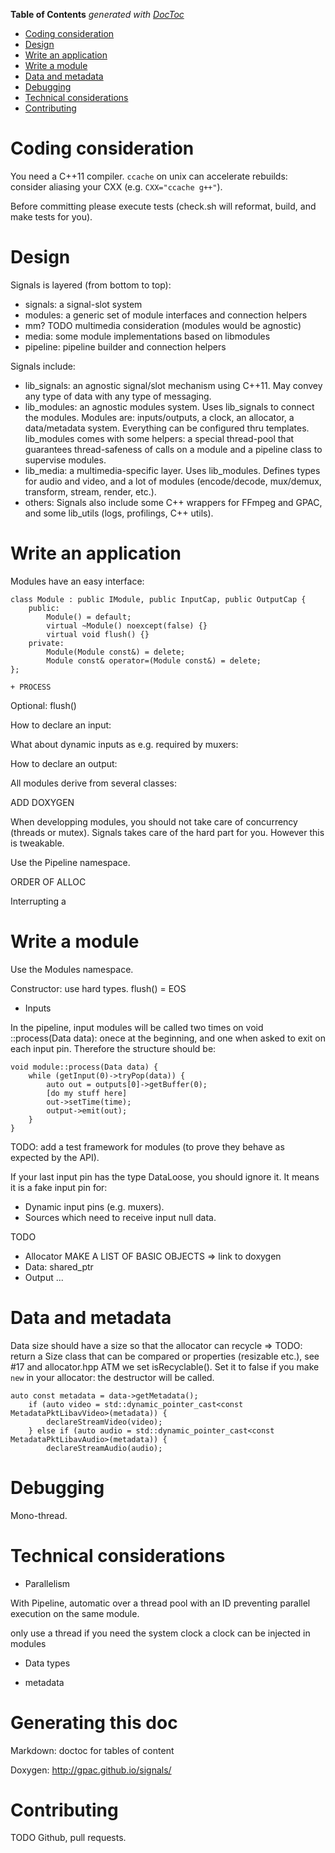 <!-- START doctoc generated TOC please keep comment here to allow auto update -->
<!-- DON'T EDIT THIS SECTION, INSTEAD RE-RUN doctoc TO UPDATE -->
**Table of Contents**  *generated with [DocToc](https://github.com/thlorenz/doctoc)*

- [Coding consideration](#coding-consideration)
- [Design](#design)
- [Write an application](#write-an-application)
- [Write a module](#write-a-module)
- [Data and metadata](#data-and-metadata)
- [Debugging](#debugging)
- [Technical considerations](#technical-considerations)
- [Contributing](#contributing)

<!-- END doctoc generated TOC please keep comment here to allow auto update -->

Coding consideration
====================

You need a C++11 compiler. ```ccache``` on unix can accelerate rebuilds: consider aliasing your CXX (e.g. ```CXX="ccache g++"```).

Before committing please execute tests (check.sh will reformat, build, and make tests for you).

Design
======================

Signals is layered (from bottom to top):
- signals: a signal-slot system
- modules: a generic set of module interfaces and connection helpers
- mm? TODO multimedia consideration (modules would be agnostic)
- media: some module implementations based on libmodules
- pipeline: pipeline builder and connection helpers

Signals include:
 - lib_signals: an agnostic signal/slot mechanism using C++11. May convey any type of data with any type of messaging.
 - lib_modules: an agnostic modules system. Uses lib_signals to connect the modules.  Modules are: inputs/outputs, a clock, an allocator, a data/metadata system. Everything can be configured thru templates. lib_modules comes with some helpers: a special thread-pool that guarantees thread-safeness of calls on a module and a pipeline class to supervise modules.
 - lib_media: a multimedia-specific layer. Uses lib_modules. Defines types for audio and video, and a lot of modules (encode/decode, mux/demux, transform, stream, render, etc.).
 - others: Signals also include some C++ wrappers for FFmpeg and GPAC, and some lib_utils (logs, profilings, C++ utils).

Write an application
====================

Modules have an easy interface:
```
class Module : public IModule, public InputCap, public OutputCap {
	public:
		Module() = default;
		virtual ~Module() noexcept(false) {}
		virtual void flush() {}
	private:
		Module(Module const&) = delete;
		Module const& operator=(Module const&) = delete;
};

+ PROCESS

```

Optional:
flush()

How to declare an input:

What about dynamic inputs as e.g. required by muxers:

How to declare an output:





All modules derive from several classes:

ADD DOXYGEN

When developping modules, you should not take care of concurrency (threads or mutex). Signals takes care of the hard part for you. However this is tweakable.

Use the Pipeline namespace.

ORDER OF ALLOC

Interrupting a 


Write a module
==============

Use the Modules namespace.

Constructor: use hard types.
flush() = EOS

* Inputs

In the pipeline, input modules will be called two times on void ::process(Data data): onece at the beginning, and one when asked to exit on each input pin. Therefore the structure should be:
```
void module::process(Data data) {
	while (getInput(0)->tryPop(data)) {
		auto out = outputs[0]->getBuffer(0);
		[do my stuff here]
		out->setTime(time);
		output->emit(out);
	}
}
```
TODO: add a test framework for modules (to prove they behave as expected by the API).

If your last input pin has the type DataLoose, you should ignore it. It means it is a fake input pin for:
 - Dynamic input pins (e.g. muxers).
 - Sources which need to receive input null data.

TODO

* Allocator
MAKE A LIST OF BASIC OBJECTS => link to doxygen
* Data: shared_ptr
* Output
...


Data and metadata
=================

Data size should have a size so that the allocator can recycle => TODO: return a Size class that can be compared or properties (resizable etc.), see #17 and allocator.hpp
ATM we set isRecyclable(). Set it to false if you make ```new``` in your allocator: the destructor will be called.


```
auto const metadata = data->getMetadata();
	if (auto video = std::dynamic_pointer_cast<const MetadataPktLibavVideo>(metadata)) {
		declareStreamVideo(video);
	} else if (auto audio = std::dynamic_pointer_cast<const MetadataPktLibavAudio>(metadata)) {
		declareStreamAudio(audio);
```

Debugging
=========

Mono-thread.




Technical considerations
========================

* Parallelism

With Pipeline, automatic over a thread pool with an ID preventing parallel execution on the same module.

only use a thread if you need the system clock
a clock can be injected in modules

* Data types

* metadata


Generating this doc
===================

Markdown: doctoc for tables of content

Doxygen: http://gpac.github.io/signals/

Contributing
============

TODO
Github, pull requests.

